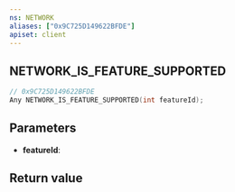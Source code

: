 ```yaml
---
ns: NETWORK
aliases: ["0x9C725D149622BFDE"]
apiset: client
---
```

## NETWORK_IS_FEATURE_SUPPORTED

```c
// 0x9C725D149622BFDE
Any NETWORK_IS_FEATURE_SUPPORTED(int featureId);
```


## Parameters
* **featureId**:

## Return value

